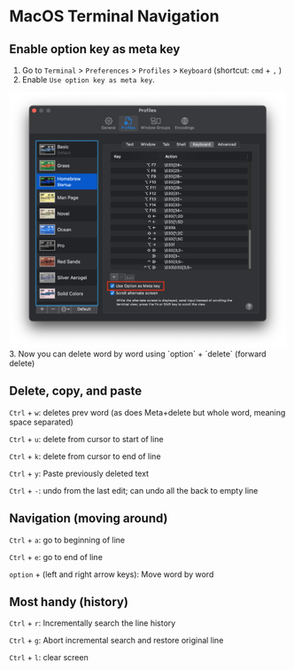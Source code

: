 # MacOS Terminal Navigation
## **Enable option key as meta key**

1. Go to `Terminal` > `Preferences` > `Profiles` > `Keyboard` (shortcut: `cmd` + `,` )
2. Enable `Use option key as meta key`.
  <img src="images/meta-key.png" width="500">
3. Now you can delete word by word using `option` + `delete` (forward delete)

## Delete, copy, and paste

`Ctrl` + `w`: deletes prev word (as does Meta+delete but whole word, meaning space separated)

`Ctrl` + `u`: delete from cursor to start of line

`Ctrl` + `k`: delete from cursor to end of line

`Ctrl` + `y`: Paste previously deleted text

`Ctrl` + `-`: undo from the last edit; can undo all the back to empty line

## Navigation (moving around)

`Ctrl` + `a`: go to beginning of line

`Ctrl` + `e`: go to end of line

`option` + (left and right arrow keys): Move word by word

## Most handy (history)

`Ctrl` + `r`: Incrementally search the line history

`Ctrl` + `g`: Abort incremental search and restore original line

`Ctrl` + `l`: clear screen
